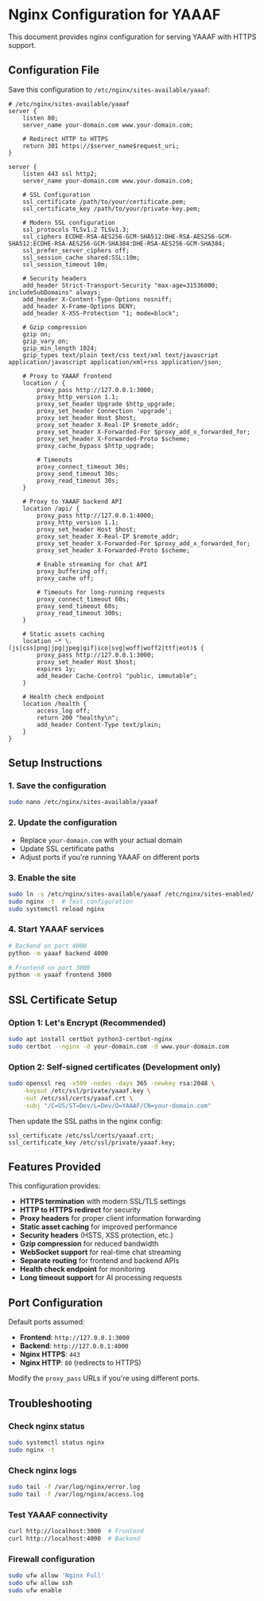 # Nginx Configuration for YAAAF

This document provides nginx configuration for serving YAAAF with HTTPS support.

## Configuration File

Save this configuration to `/etc/nginx/sites-available/yaaaf`:

```nginx
# /etc/nginx/sites-available/yaaaf
server {
    listen 80;
    server_name your-domain.com www.your-domain.com;
    
    # Redirect HTTP to HTTPS
    return 301 https://$server_name$request_uri;
}

server {
    listen 443 ssl http2;
    server_name your-domain.com www.your-domain.com;

    # SSL Configuration
    ssl_certificate /path/to/your/certificate.pem;
    ssl_certificate_key /path/to/your/private-key.pem;
    
    # Modern SSL configuration
    ssl_protocols TLSv1.2 TLSv1.3;
    ssl_ciphers ECDHE-RSA-AES256-GCM-SHA512:DHE-RSA-AES256-GCM-SHA512:ECDHE-RSA-AES256-GCM-SHA384:DHE-RSA-AES256-GCM-SHA384;
    ssl_prefer_server_ciphers off;
    ssl_session_cache shared:SSL:10m;
    ssl_session_timeout 10m;

    # Security headers
    add_header Strict-Transport-Security "max-age=31536000; includeSubDomains" always;
    add_header X-Content-Type-Options nosniff;
    add_header X-Frame-Options DENY;
    add_header X-XSS-Protection "1; mode=block";

    # Gzip compression
    gzip on;
    gzip_vary on;
    gzip_min_length 1024;
    gzip_types text/plain text/css text/xml text/javascript application/javascript application/xml+rss application/json;

    # Proxy to YAAAF frontend
    location / {
        proxy_pass http://127.0.0.1:3000;
        proxy_http_version 1.1;
        proxy_set_header Upgrade $http_upgrade;
        proxy_set_header Connection 'upgrade';
        proxy_set_header Host $host;
        proxy_set_header X-Real-IP $remote_addr;
        proxy_set_header X-Forwarded-For $proxy_add_x_forwarded_for;
        proxy_set_header X-Forwarded-Proto $scheme;
        proxy_cache_bypass $http_upgrade;
        
        # Timeouts
        proxy_connect_timeout 30s;
        proxy_send_timeout 30s;
        proxy_read_timeout 30s;
    }

    # Proxy to YAAAF backend API
    location /api/ {
        proxy_pass http://127.0.0.1:4000;
        proxy_http_version 1.1;
        proxy_set_header Host $host;
        proxy_set_header X-Real-IP $remote_addr;
        proxy_set_header X-Forwarded-For $proxy_add_x_forwarded_for;
        proxy_set_header X-Forwarded-Proto $scheme;
        
        # Enable streaming for chat API
        proxy_buffering off;
        proxy_cache off;
        
        # Timeouts for long-running requests
        proxy_connect_timeout 60s;
        proxy_send_timeout 60s;
        proxy_read_timeout 300s;
    }

    # Static assets caching
    location ~* \.(js|css|png|jpg|jpeg|gif|ico|svg|woff|woff2|ttf|eot)$ {
        proxy_pass http://127.0.0.1:3000;
        proxy_set_header Host $host;
        expires 1y;
        add_header Cache-Control "public, immutable";
    }

    # Health check endpoint
    location /health {
        access_log off;
        return 200 "healthy\n";
        add_header Content-Type text/plain;
    }
}
```

## Setup Instructions

### 1. Save the configuration
```bash
sudo nano /etc/nginx/sites-available/yaaaf
```

### 2. Update the configuration
- Replace `your-domain.com` with your actual domain
- Update SSL certificate paths
- Adjust ports if you're running YAAAF on different ports

### 3. Enable the site
```bash
sudo ln -s /etc/nginx/sites-available/yaaaf /etc/nginx/sites-enabled/
sudo nginx -t  # Test configuration
sudo systemctl reload nginx
```

### 4. Start YAAAF services
```bash
# Backend on port 4000
python -m yaaaf backend 4000

# Frontend on port 3000  
python -m yaaaf frontend 3000
```

## SSL Certificate Setup

### Option 1: Let's Encrypt (Recommended)
```bash
sudo apt install certbot python3-certbot-nginx
sudo certbot --nginx -d your-domain.com -d www.your-domain.com
```

### Option 2: Self-signed certificates (Development only)
```bash
sudo openssl req -x509 -nodes -days 365 -newkey rsa:2048 \
    -keyout /etc/ssl/private/yaaaf.key \
    -out /etc/ssl/certs/yaaaf.crt \
    -subj "/C=US/ST=Dev/L=Dev/O=YAAAF/CN=your-domain.com"
```

Then update the SSL paths in the nginx config:
```nginx
ssl_certificate /etc/ssl/certs/yaaaf.crt;
ssl_certificate_key /etc/ssl/private/yaaaf.key;
```

## Features Provided

This configuration provides:
- **HTTPS termination** with modern SSL/TLS settings
- **HTTP to HTTPS redirect** for security
- **Proxy headers** for proper client information forwarding
- **Static asset caching** for improved performance
- **Security headers** (HSTS, XSS protection, etc.)
- **Gzip compression** for reduced bandwidth
- **WebSocket support** for real-time chat streaming
- **Separate routing** for frontend and backend APIs
- **Health check endpoint** for monitoring
- **Long timeout support** for AI processing requests

## Port Configuration

Default ports assumed:
- **Frontend**: `http://127.0.0.1:3000`
- **Backend**: `http://127.0.0.1:4000`
- **Nginx HTTPS**: `443`
- **Nginx HTTP**: `80` (redirects to HTTPS)

Modify the `proxy_pass` URLs if you're using different ports.

## Troubleshooting

### Check nginx status
```bash
sudo systemctl status nginx
sudo nginx -t
```

### Check nginx logs
```bash
sudo tail -f /var/log/nginx/error.log
sudo tail -f /var/log/nginx/access.log
```

### Test YAAAF connectivity
```bash
curl http://localhost:3000  # Frontend
curl http://localhost:4000  # Backend
```

### Firewall configuration
```bash
sudo ufw allow 'Nginx Full'
sudo ufw allow ssh
sudo ufw enable
```